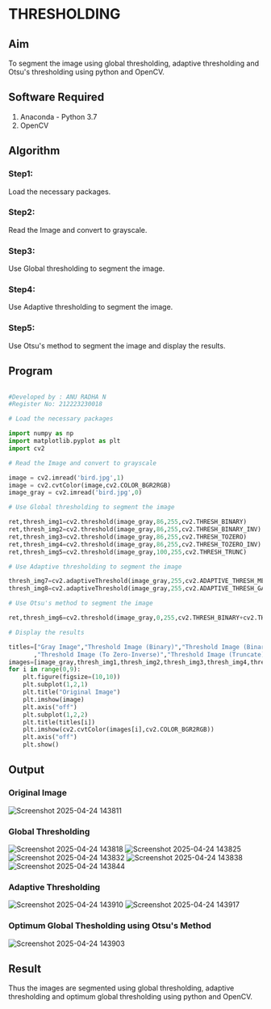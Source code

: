 # THRESHOLDING
## Aim
To segment the image using global thresholding, adaptive thresholding and Otsu's thresholding using python and OpenCV.

## Software Required
1. Anaconda - Python 3.7
2. OpenCV

## Algorithm

### Step1:
Load the necessary packages.

### Step2:
Read the Image and convert to grayscale.

### Step3:
Use Global thresholding to segment the image.

### Step4:
Use Adaptive thresholding to segment the image.

### Step5:
Use Otsu's method to segment the image and display the results.

## Program

```python

#Developed by : ANU RADHA N
#Register No: 212223230018

# Load the necessary packages

import numpy as np
import matplotlib.pyplot as plt
import cv2

# Read the Image and convert to grayscale

image = cv2.imread('bird.jpg',1)
image = cv2.cvtColor(image,cv2.COLOR_BGR2RGB)
image_gray = cv2.imread('bird.jpg',0)

# Use Global thresholding to segment the image

ret,thresh_img1=cv2.threshold(image_gray,86,255,cv2.THRESH_BINARY)
ret,thresh_img2=cv2.threshold(image_gray,86,255,cv2.THRESH_BINARY_INV)
ret,thresh_img3=cv2.threshold(image_gray,86,255,cv2.THRESH_TOZERO)
ret,thresh_img4=cv2.threshold(image_gray,86,255,cv2.THRESH_TOZERO_INV)
ret,thresh_img5=cv2.threshold(image_gray,100,255,cv2.THRESH_TRUNC)

# Use Adaptive thresholding to segment the image

thresh_img7=cv2.adaptiveThreshold(image_gray,255,cv2.ADAPTIVE_THRESH_MEAN_C,cv2.THRESH_BINARY,11,2)
thresh_img8=cv2.adaptiveThreshold(image_gray,255,cv2.ADAPTIVE_THRESH_GAUSSIAN_C,cv2.THRESH_BINARY,11,2)

# Use Otsu's method to segment the image 

ret,thresh_img6=cv2.threshold(image_gray,0,255,cv2.THRESH_BINARY+cv2.THRESH_OTSU)

# Display the results

titles=["Gray Image","Threshold Image (Binary)","Threshold Image (Binary Inverse)","Threshold Image (To Zero)"
       ,"Threshold Image (To Zero-Inverse)","Threshold Image (Truncate)","Otsu","Adaptive Threshold (Mean)","Adaptive Threshold (Gaussian)"]
images=[image_gray,thresh_img1,thresh_img2,thresh_img3,thresh_img4,thresh_img5,thresh_img6,thresh_img7,thresh_img8]
for i in range(0,9):
    plt.figure(figsize=(10,10))
    plt.subplot(1,2,1)
    plt.title("Original Image")
    plt.imshow(image)
    plt.axis("off")
    plt.subplot(1,2,2)
    plt.title(titles[i])
    plt.imshow(cv2.cvtColor(images[i],cv2.COLOR_BGR2RGB))
    plt.axis("off")
    plt.show()

```
## Output

### Original Image

![Screenshot 2025-04-24 143811](https://github.com/user-attachments/assets/c9d8ff96-a1dd-4133-b107-10cb6930af74)

### Global Thresholding

![Screenshot 2025-04-24 143818](https://github.com/user-attachments/assets/0e183e51-2a0f-43a9-aae6-227deb72bbf5)
![Screenshot 2025-04-24 143825](https://github.com/user-attachments/assets/7e6edc1c-5046-4693-9618-59aa6346aa49)
![Screenshot 2025-04-24 143832](https://github.com/user-attachments/assets/5910d61f-38f2-4fe1-ae96-ac55dcbe5c08)
![Screenshot 2025-04-24 143838](https://github.com/user-attachments/assets/7969ee46-7a35-4096-bfb3-d47fc2ded8dc)
![Screenshot 2025-04-24 143844](https://github.com/user-attachments/assets/a547a891-f8d0-4dc0-b8a4-2fd0743dd804)


### Adaptive Thresholding
![Screenshot 2025-04-24 143910](https://github.com/user-attachments/assets/7e660bdc-89ad-403c-9e30-4bd2b268b0f3)
![Screenshot 2025-04-24 143917](https://github.com/user-attachments/assets/64905178-b0c0-476e-99df-8ee30cf4d188)


### Optimum Global Thesholding using Otsu's Method

![Screenshot 2025-04-24 143903](https://github.com/user-attachments/assets/0809d08b-a00e-414b-8fe5-faa3c8243f34)



## Result
Thus the images are segmented using global thresholding, adaptive thresholding and optimum global thresholding using python and OpenCV.
